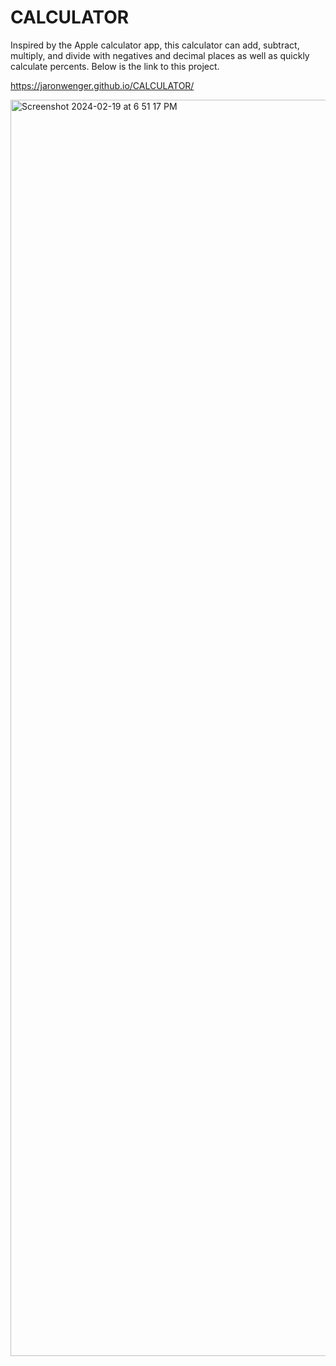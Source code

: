 # CALCULATOR

Inspired by the Apple calculator app, this calculator can add, subtract, multiply, and divide with negatives and decimal places as well as quickly calculate percents.  Below is the link to this project.

https://jaronwenger.github.io/CALCULATOR/


<img width="2010" alt="Screenshot 2024-02-19 at 6 51 17 PM" src="https://github.com/JaronWenger/CALCULATOR/assets/147181586/dcbbf3fd-f1bf-44e8-af5d-9835287914ff">

